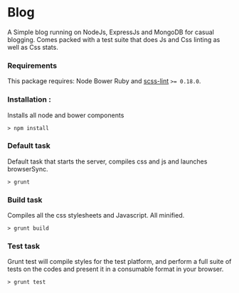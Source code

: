 # Blog

A Simple blog running on NodeJs, ExpressJs and MongoDB for casual blogging.
Comes packed with a test suite that does Js and Css linting as well as Css stats.

### Requirements
This package requires:
 Node
 Bower
 Ruby and [scss-lint](https://github.com/causes/scss-lint) `>= 0.18.0`.

### Installation :
Installs all node and bower components
```shell
> npm install
```

### Default task
Default task that starts the server, compiles css and js and launches browserSync.
```shell
> grunt
```
### Build task
Compiles all the css stylesheets and Javascript. All minified.
```shell
> grunt build
```

### Test task
Grunt test will compile styles for the test platform, and perform a full suite of tests on the codes and present it in a consumable format in your browser.
```shell
> grunt test
```
